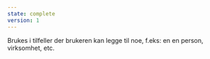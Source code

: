 ```yaml
---
state: complete
version: 1
---
```

Brukes i tilfeller der brukeren kan legge til noe, f.eks: en en person, virksomhet, etc.
